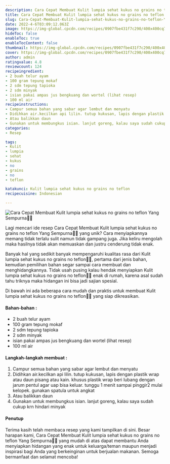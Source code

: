 ```yaml
---
description: Cara Cepat Membuat Kulit lumpia sehat kukus no grains no teflon Yang Sempurna"
title: Cara Cepat Membuat Kulit lumpia sehat kukus no grains no teflon Yang Sempurna
slug: Cara-Cepat-Membuat-Kulit-lumpia-sehat-kukus-no-grains-no-teflon-Yang-Sempurna
date: 2022-4-6T03:09:12.063Z
image: https://img-global.cpcdn.com/recipes/0907fbe431f7c290/400x400cq70/photo.jpg
hideToc: false
enableToc: true
enableTocContent: false
thumbnail: https://img-global.cpcdn.com/recipes/0907fbe431f7c290/400x400cq70/photo.jpg
cover: https://img-global.cpcdn.com/recipes/0907fbe431f7c290/400x400cq70/photo.jpg
author: admin
ratingvalue: 4.8
reviewcount: 124
recipeingredient:
- 2 buah telur ayam
- 100 gram tepung mokaf
- 2 sdm tepung tapioka
- 2 sdm minyak
- isian pakai ampas jus bengkuang dan wortel (lihat resep)
- 100 ml air
recipeinstructions:
- Campur semua bahan yang sabar agar lembut dan menyatu
- Didihkan air.kecilkan api lilin. tutup kukusan, lapis dengan plastik wrap atau daun pisang atau kain. khusus plastik wrap beri lubang dengan jarum pentul agar uap bisa keluar. tunggu 1 menit sampai pinggir2 mulai kelopek. gunakan spatula untuk angkat
- Atau balikkan daun
- Gunakan untuk membungkus isian. lanjut goreng, kalau saya sudah cukup krn hindari minyak
categories:
- Resep

tags:
- Kulit
- lumpia
- sehat
- kukus
- no
- grains
- no
- teflon

katakunci: Kulit lumpia sehat kukus no grains no teflon
recipecuisine: Indonesian

---
```


![Cara Cepat Membuat Kulit lumpia sehat kukus no grains no teflon Yang Sempurna👩‍🍳](https://img-global.cpcdn.com/recipes/0907fbe431f7c290/400x400cq70/photo.jpg)

Lagi mencari ide resep Cara Cepat Membuat Kulit lumpia sehat kukus no grains no teflon Yang Sempurna👩‍🍳 yang unik? Cara menyiapkannya memang tidak terlalu sulit namun tidak gampang juga. Jika keliru mengolah maka hasilnya tidak akan memuaskan dan justru cenderung tidak enak.

Banyak hal yang sedikit banyak mempengaruhi kualitas rasa dari Kulit lumpia sehat kukus no grains no teflon👩‍🍳, pertama dari jenis bahan, kemudian pemilihan bahan segar sampai cara membuat dan menghidangkannya. Tidak usah pusing kalau hendak menyiapkan Kulit lumpia sehat kukus no grains no teflon👩‍🍳 enak di rumah, karena asal sudah tahu triknya maka hidangan ini bisa jadi sajian spesial.

Di bawah ini ada beberapa cara mudah dan praktis untuk membuat Kulit lumpia sehat kukus no grains no teflon👩‍🍳 yang siap dikreasikan.

<!--inarticleads1-->

#### Bahan-bahan :

- 2 buah telur ayam
- 100 gram tepung mokaf
- 2 sdm tepung tapioka
- 2 sdm minyak
- isian pakai ampas jus bengkuang dan wortel (lihat resep)
- 100 ml air

<!--inarticleads2-->

#### Langkah-langkah membuat :

1. Campur semua bahan yang sabar agar lembut dan menyatu
1. Didihkan air.kecilkan api lilin. tutup kukusan, lapis dengan plastik wrap atau daun pisang atau kain. khusus plastik wrap beri lubang dengan jarum pentul agar uap bisa keluar. tunggu 1 menit sampai pinggir2 mulai kelopek. gunakan spatula untuk angkat
1. Atau balikkan daun
1. Gunakan untuk membungkus isian. lanjut goreng, kalau saya sudah cukup krn hindari minyak

#### Penutup

Terima kasih telah membaca resep yang kami tampilkan di sini. Besar harapan kami, Cara Cepat Membuat Kulit lumpia sehat kukus no grains no teflon Yang Sempurna👩‍🍳 yang mudah di atas dapat membantu Anda menyiapkan hidangan yang enak untuk keluarga/teman maupun menjadi inspirasi bagi Anda yang berkeinginan untuk berjualan makanan. Semoga bermanfaat dan selamat mencoba!